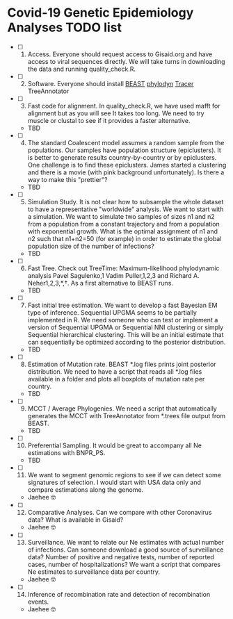 # Covid-19 Genetic Epidemiology Analyses TODO list


- [ ] 1. Access. Everyone should request access to Gisaid.org and have access to viral sequences directly. We will take turns in downloading the data and running quality_check.R. 

- [ ] 2. Software. Everyone should install 
   [BEAST](https://beast.community/) 
   [phylodyn](https://github.com/mdkarcher/phylodyn)
   [Tracer](https://beast.community/tracer)
   TreeAnnotator 
   
- [ ] 3. Fast code for alignment. In quality_check.R, we have used mafft for alignment but as you will see It takes too long. We need to try muscle or clustal to see if it provides a faster alternative.
   - TBD

- [ ] 4. The standard Coalescent model assumes a random sample from the populations. Our samples have population structure (epiclusters). It is better to generate results country-by-country or by epiclusters. One challenge is to find these epiclusters. James started a clustering and there is a movie (with pink background unfortunately). Is there a way to make this "prettier"?
   - TBD

- [ ] 5. Simulation Study. It is not clear how to subsample the whole dataset to have a representative "worldwide" analysis. We want to start with a simulation. We want to simulate two samples of sizes n1 and n2 from a population from a constant trajectory and from a population with exponential growth. What is the optimal assignment of n1 and n2 such that n1+n2=50 (for example) in order to estimate the global population size of the number of infections?
   - TBD

- [ ] 6. Fast Tree. Check out TreeTime: Maximum-likelihood phylodynamic analysis
Pavel Sagulenko,1 Vadim Puller,1,2,3 and Richard A. Neher1,2,3,*,†. As a first alternative to BEAST runs.
   - TBD

- [ ] 7. Fast initial tree estimation. We want to develop a fast Bayesian EM type of inference. Sequential UPGMA seems to be partially implemented in R. We need someone who can test or implement a version of Sequential UPGMA or Sequential NNI clustering or simply Sequential hierarchical clustering. This will be an initial estimate that can sequentially be optimized according to the posterior distribution. 
   - TBD

- [ ] 8. Estimation of Mutation rate. BEAST *.log files prints joint posterior distribution. We need to have a script that reads all *.log files available in a folder and plots all boxplots of mutation rate per country. 
   - TBD

- [ ] 9. MCCT / Average Phylogenies. We need a script that automatically generates the MCCT with TreeAnnotator from *.trees file output from BEAST.
   - TBD

- [ ] 10. Preferential Sampling. It would be great to accompany all Ne estimations with BNPR_PS.
   - TBD

- [ ] 11. We want to segment genomic regions to see if we can detect some signatures of selection. I would start with USA data only and compare estimations along the genome.
   - Jaehee :nerd_face:
   
- [ ] 12. Comparative Analyses. Can we compare with other Coronavirus data? What is available in Gisaid?
   - Jaehee :nerd_face:
   
- [ ] 13. Surveillance. We want to relate our Ne estimates with actual number of infections. Can someone download a good source of surveillance data? Number of positive and negative tests, number of reported cases, number of hospitalizations? We want a script that compares Ne estimates to surveillance data per country.
   - Jaehee :nerd_face:
   
- [ ] 14. Inference of recombination rate and detection of recombination events. 
   - Jaehee :nerd_face:



